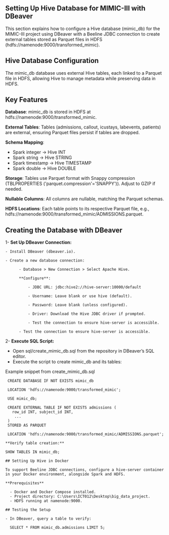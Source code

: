 ## Setting Up Hive Database for MIMIC-III with DBeaver
This section explains how to configure a Hive database (mimic_db) for the MIMIC-III project using DBeaver with a Beeline JDBC connection to create external tables stored as Parquet files in HDFS (hdfs://namenode:9000/transformed_mimic).

## Hive Database Configuration
The mimic_db database uses external Hive tables, each linked to a Parquet file in HDFS, allowing Hive to manage metadata while preserving data in HDFS.

## Key Features
 **Database**: mimic_db is stored in HDFS at hdfs://namenode:9000/transformed_mimic.
 
 **External Tables**: Tables (admissions, callout, icustays, labevents, patients) are external, ensuring Parquet files persist if tables are dropped.
 
  **Schema Mapping**:
   - Spark integer → Hive INT
   - Spark string → Hive STRING
   - Spark timestamp → Hive TIMESTAMP
   - Spark double → Hive DOUBLE

**Storage**: Tables use Parquet format with Snappy compression (TBLPROPERTIES ('parquet.compression'='SNAPPY')). Adjust to GZIP if needed.

**Nullable Columns**: All columns are nullable, matching the Parquet schemas.

**HDFS Locations**: Each table points to its respective Parquet file, e.g., hdfs://namenode:9000/transformed_mimic/ADMISSIONS.parquet.

## Creating the Database with DBeaver
1- **Set Up DBeaver Connection:**

    - Install DBeaver (dbeaver.io).
    
    - Create a new database connection:
    
          - Database > New Connection > Select Apache Hive.
          
          **Configure**:
          
              - JDBC URL: jdbc:hive2://hive-server:10000/default
              
              - Username: Leave blank or use hive (default).
              
              - Password: Leave blank (unless configured).
              
              - Driver: Download the Hive JDBC driver if prompted.
              
              - Test the connection to ensure hive-server is accessible.
              
          - Test the connection to ensure hive-server is accessible.
          
2- **Execute SQL Script:**

- Open sql/create_mimic_db.sql from the repository in DBeaver’s SQL editor.
- Execute the script to create mimic_db and its tables:

Example snippet from create_mimic_db.sql

```text
 CREATE DATABASE IF NOT EXISTS mimic_db

 LOCATION 'hdfs://namenode:9000/transformed_mimic';

 USE mimic_db;

 CREATE EXTERNAL TABLE IF NOT EXISTS admissions (
   row_id INT, subject_id INT,
    ...
 )
 STORED AS PARQUET

 LOCATION 'hdfs://namenode:9000/transformed_mimic/ADMISSIONS.parquet';

**Verify table creation:**

SHOW TABLES IN mimic_db;

## Setting Up Hive in Docker

To support Beeline JDBC connections, configure a hive-server container in your Docker environment, alongside Spark and HDFS.

**Prerequisites**

  - Docker and Docker Compose installed.
  - Project directory: C:\Users\ICT012\Desktop\big_data_project.
  - HDFS running at namenode:9000.

## Testing the Setup

- In DBeaver, query a table to verify:
  
  SELECT * FROM mimic_db.admissions LIMIT 5;

